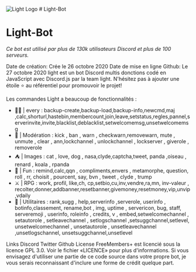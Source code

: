 ![Light Logo](https://cdn.discordapp.com/icons/755764949636349952/c48a75a3de1568375853a8e12fd295a2.png?size=128) # Light-Bot
# Light-Bot


*Ce bot est utilisé par plus de 130k utilisateurs Discord et plus de 100 serveurs.*

Date de création: Crée le 26 octobre 2020
Date de mise en ligne Github: Le 27 octobre 2020
light est un bot Discord multis donctions codé en JavaScript avec Discord.js par la team light.
N'hésitez pas à ajouter une étoile ⭐ au référentiel pour promouvoir le projet!

Les commandes
Light a beaucoup de fonctionnalités :

* 🤵🏼 | every :
backup-create,backup-load,backup-info,newcmd,maj ,calc,shorturl,hastebin,membercount,join,leave,setstatus,regles,pannel,serverinvite,invite,blacklist,deblacklist,setwelcomemsg,unsetwelcomemsg
* 👮 | Modération :
kick , ban , warn , checkwarn,removewarn, mute , unmute , clear  , ann,lockchannel , unlockchannel , lockserver , giverole , removerole
* ⛺ | Images :
cat , love, dog , nasa,clyde,captcha,tweet, panda ,oiseau , renard , koala , rpanda 
* 🚀 | Fun :
remind,calc,qqn , compliments,envers , metamorphe, question, roll , rr, choisit , pourcent, say, bvn , tweet , clyde , trump
* ⚔ | RPG :
work, profil, like,ch, cp,setbio,cu,inv,vendre,ra,mn, inv-valeur , recolter,donner,addbanner,resetbanner,givemoney,resetmoney,vip,unvip,vdaily
* 🔨 | Utilitaires :
rank,sugg , help,serverinfo ,serverole, userinfo , botinfo,classement, rename,bot , img, uptime , servericon, bug, staff, serveremoji , userinfo, roleinfo , credits, v , embed,setwelcomechannel , setautorole , setleavechannel , setlogschannel ,setsuggchannel,setlevel, unsetwelcomechannel , unsetautorole , unsetleavechannel ,unsetlogschannel, unsetsuggchannel,unsetlevel

Links
Discord
Twitter
Github
License
FreeMembers+ est licencié sous la licence GPL 3.0. Voir le fichier «LICENCE» pour plus d'informations. Si vous envisagez d'utiliser une partie de ce code source dans votre propre bot, je vous serais reconnaissant d'inclure une forme de crédit quelque part.
